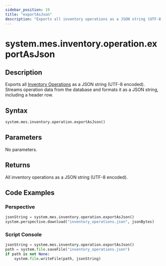 ```yaml
---
sidebar_position: 19
title: "exportAsJson"
description: "Exports all inventory operations as a JSON string (UTF-8 encoded)"
---
```


# system.mes.inventory.operation.exportAsJson

## Description

Exports all [Inventory Operations](../../data-model/inventory-operation-model/inventory-operation) as a JSON string (UTF-8 encoded).
Streams operation data from the database and formats it as a JSON string, including a header row.

## Syntax

```python
system.mes.inventory.operation.exportAsJson()
```

## Parameters

No parameters.

## Returns

All inventory operations as a JSON string (UTF-8 encoded).

## Code Examples

### Perspective
```python
jsonString = system.mes.inventory.operation.exportAsJson()
system.perspective.download("inventory_operations.json", jsonBytes)
```

### Script Console
```python
jsonString = system.mes.inventory.operation.exportAsJson()
path = system.file.saveFile("inventory_operations.json")
if path is not None:
	system.file.writeFile(path, jsonString)
```

